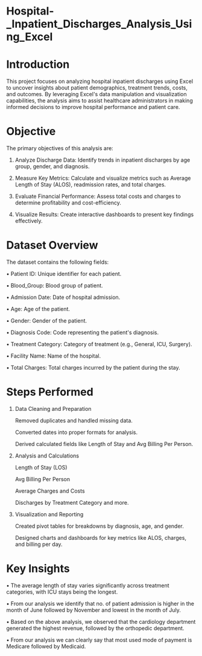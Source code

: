 # Hospital-_Inpatient_Discharges_Analysis_Using_Excel

# Introduction

This project focuses on analyzing hospital inpatient discharges using Excel to uncover insights about patient demographics, treatment trends, costs, and outcomes. By leveraging Excel's data manipulation and visualization capabilities, the analysis aims to assist healthcare administrators in making informed decisions to improve hospital performance and patient care.

# Objective

The primary objectives of this analysis are:

1.	Analyze Discharge Data: Identify trends in inpatient discharges by age group, gender, and diagnosis.

2.	Measure Key Metrics: Calculate and visualize metrics such as Average Length of Stay (ALOS), readmission rates, and total charges.

3.	Evaluate Financial Performance: Assess total costs and charges to determine profitability and cost-efficiency.

4.	Visualize Results: Create interactive dashboards to present key findings effectively.

# Dataset Overview

The dataset contains the following fields:

•	Patient ID: Unique identifier for each patient.

•	Blood_Group: Blood group of patient.

•	Admission Date: Date of hospital admission.

•	Age: Age of the patient.

•	Gender: Gender of the patient.

•	Diagnosis Code: Code representing the patient's diagnosis.

•	Treatment Category: Category of treatment (e.g., General, ICU, Surgery).

•	Facility Name: Name of the hospital.

•	Total Charges: Total charges incurred by the patient during the stay.

# Steps Performed

1. Data Cleaning and Preparation

   Removed duplicates and handled missing data.
   
   Converted dates into proper formats for analysis.
   
   Derived calculated fields like Length of Stay and Avg Billing Per Person.

3. Analysis and Calculations

   Length of Stay (LOS)
   
   Avg Billing Per Person
   
   Average Charges and Costs
   
   Discharges by Treatment Category and more.

3. Visualization and Reporting

   Created pivot tables for breakdowns by diagnosis, age, and gender.
   
   Designed charts and dashboards for key metrics like ALOS, charges, and billing per day.

# Key Insights

•	The average length of stay varies significantly across treatment categories, with ICU stays being the longest.

•	From our analysis we identify that no. of patient admission is higher in the month of June followed by November and lowest in the month of July.

•	Based on the above analysis, we observed that the cardiology department generated the highest revenue, followed by the orthopedic department.

•	From our analysis we can clearly say that most used  mode of payment is Medicare followed by Medicaid. 

